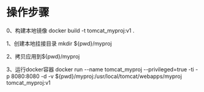 # 操作步骤
0、构建本地镜像
docker build -t tomcat_myproj:v1 .

1、创建本地挂接目录
mkdir  ${pwd}/myproj


2、拷贝应用到${pwd}/myproj


3、运行docker容器
docker run --name tomcat_myproj --privileged=true -ti  -p 8080:8080 -d -v ${pwd}/myproj:/usr/local/tomcat/webapps/myproj tomcat_myproj:v1


